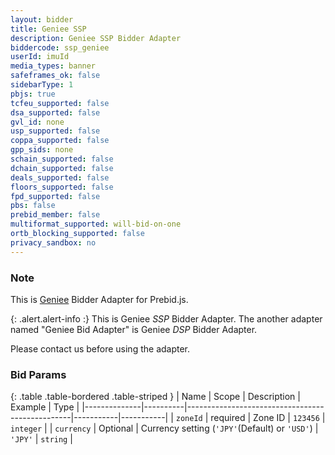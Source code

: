 ```yaml
---
layout: bidder
title: Geniee SSP
description: Geniee SSP Bidder Adapter
biddercode: ssp_geniee
userId: imuId
media_types: banner
safeframes_ok: false
sidebarType: 1
pbjs: true
tcfeu_supported: false
dsa_supported: false
gvl_id: none
usp_supported: false
coppa_supported: false
gpp_sids: none
schain_supported: false
dchain_supported: false
deals_supported: false
floors_supported: false
fpd_supported: false
pbs: false
prebid_member: false
multiformat_supported: will-bid-on-one
ortb_blocking_supported: false
privacy_sandbox: no
---
```

### Note

This is [Geniee](https://geniee.co.jp) Bidder Adapter for Prebid.js.

{: .alert.alert-info :}
This is Geniee *SSP* Bidder Adapter. The another adapter named "Geniee Bid Adapter" is Geniee *DSP* Bidder Adapter.

Please contact us before using the adapter.

### Bid Params

{: .table .table-bordered .table-striped }
|     Name     |  Scope   |      Description                                |  Example  |   Type    |
|--------------|----------|-------------------------------------------------|-----------|-----------|
|  `zoneId`    | required |    Zone ID                                      |  `123456` | `integer` |
|  `currency`  | Optional | Currency setting (`'JPY'`(Default) or `'USD'`)  | `'JPY'`   | `string`  |

